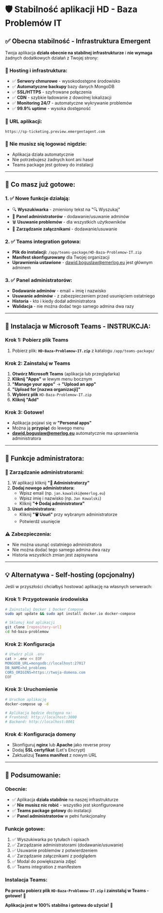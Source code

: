 # 🛡️ Stabilność aplikacji HD - Baza Problemów IT

## ✅ **Obecna stabilność - Infrastruktura Emergent**

Twoja aplikacja **działa obecnie na stabilnej infrastrukturze** i **nie wymaga** żadnych dodatkowych działań z Twojej strony:

### 🏢 **Hosting i infrastruktura:**
- ✅ **Serwery chmurowe** - wysokodostępne środowisko
- ✅ **Automatyczne backupy** bazy danych MongoDB
- ✅ **SSL/HTTPS** - szyfrowane połączenia
- ✅ **CDN** - szybkie ładowanie z dowolnej lokalizacji
- ✅ **Monitoring 24/7** - automatyczne wykrywanie problemów
- ✅ **99.9% uptime** - wysoka dostępność

### 📱 **URL aplikacji:**
```
https://sp-ticketing.preview.emergentagent.com
```

### 🔐 **Nie musisz się logować nigdzie:**
- Aplikacja działa automatycznie
- Nie potrzebujesz żadnych kont ani haseł
- Teams package jest gotowy do instalacji

---

## 🎯 **Co masz już gotowe:**

### 1. ✅ **Nowe funkcje działają:**
- 🔍 **Wyszukiwarka** - zmieniony tekst na "🔍 Wyszukaj"
- 👥 **Panel administratorów** - dodawanie/usuwanie adminów
- 🗑️ **Usuwanie problemów** - dla wszystkich użytkowników
- 📎 **Zarządzanie załącznikami** - dodawanie/usuwanie

### 2. ✅ **Teams integration gotowa:**
- **Plik do instalacji:** `/app/teams-package/HD-Baza-Problemow-IT.zip`
- **Manifest skonfigurowany** dla Twojej organizacji
- **Uprawnienia ustawione** - dawid.boguslaw@emerlog.eu jest głównym adminem

### 3. ✅ **Panel administratorów:**
- **Dodawanie adminów** - email + imię i nazwisko
- **Usuwanie adminów** - z zabezpieczeniem przed usunięciem ostatniego
- **Historia** - kto i kiedy dodał administratora
- **Walidacja** - nie można dodać tego samego admina dwa razy

---

## 🚀 **Instalacja w Microsoft Teams - INSTRUKCJA:**

### **Krok 1: Pobierz plik Teams**
1. Pobierz plik: **`HD-Baza-Problemow-IT.zip`** z katalogu `/app/teams-package/`

### **Krok 2: Zainstaluj w Teams**
1. **Otwórz Microsoft Teams** (aplikacja lub przeglądarka)
2. **Kliknij "Apps"** w lewym menu bocznym
3. **"Manage your apps"** → **"Upload an app"**
4. **"Upload for [nazwa organizacji]"**
5. **Wybierz plik** `HD-Baza-Problemow-IT.zip`
6. **Kliknij "Add"**

### **Krok 3: Gotowe!**
- Aplikacja pojawi się w **"Personal apps"**
- Można ją **przypiąć** do lewego menu
- **dawid.boguslaw@emerlog.eu** automatycznie ma uprawnienia administratora

---

## 🔧 **Funkcje administratora:**

### **👥 Zarządzanie administratorami:**
1. W aplikacji kliknij **"👥 Administratorzy"**
2. **Dodaj nowego administratora:**
   - Wpisz email (np. `jan.kowalski@emerlog.eu`)
   - Wpisz imię i nazwisko (np. `Jan Kowalski`)
   - Kliknij **"➕ Dodaj administratora"**
3. **Usuń administratora:**
   - Kliknij **"🗑️ Usuń"** przy wybranym administratorze
   - Potwierdź usunięcie

### **⚠️ Zabezpieczenia:**
- Nie można usunąć ostatniego administratora
- Nie można dodać tego samego admina dwa razy
- Historia wszystkich zmian jest zapisywana

---

## 💡 **Alternatywa - Self-hosting (opcjonalny)**

Jeśli w przyszłości chciałbyś hostować aplikację na własnych serwerach:

### **Krok 1: Przygotowanie środowiska**
```bash
# Zainstaluj Docker i Docker Compose
sudo apt update && sudo apt install docker.io docker-compose

# Sklonuj kod aplikacji
git clone [repository-url]
cd hd-baza-problemow
```

### **Krok 2: Konfiguracja**
```bash
# Utwórz plik .env
cat > .env << EOF
MONGODB_URL=mongodb://localhost:27017
DB_NAME=hd_problems
CORS_ORIGINS=https://twoja-domena.com
EOF
```

### **Krok 3: Uruchomienie**
```bash
# Uruchom aplikację
docker-compose up -d

# Aplikacja będzie dostępna na:
# Frontend: http://localhost:3000
# Backend: http://localhost:8001
```

### **Krok 4: Konfiguracja domeny**
- Skonfiguruj **nginx** lub **Apache** jako reverse proxy
- Dodaj **SSL certyfikat** (Let's Encrypt)
- Zaktualizuj **Teams manifest** z nowym URL

---

## 🎉 **Podsumowanie:**

### **Obecnie:**
- ✅ Aplikacja **działa stabilnie** na naszej infrastrukturze
- ✅ **Nie musisz nic robić** - wszystko jest skonfigurowane
- ✅ **Teams package gotowy** do instalacji
- ✅ **Panel administratorów** w pełni funkcjonalny

### **Funkcje gotowe:**
1. ✅ Wyszukiwarka po tytułach i opisach
2. ✅ Zarządzanie administratorami (dodawanie/usuwanie)
3. ✅ Usuwanie problemów z potwierdzeniem
4. ✅ Zarządzanie załącznikami z podglądem
5. ✅ Modal do powiększania zdjęć
6. ✅ Teams integration z manifestem

### **Instalacja Teams:**
**Po prostu pobierz plik `HD-Baza-Problemow-IT.zip` i zainstaluj w Teams - gotowe!** 🚀

**Aplikacja jest w 100% stabilna i gotowa do użycia!** 💪